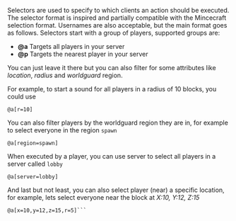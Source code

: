 Selectors are used to specify to which clients an action should be executed. The selector format is inspired and partially compatible with the Mincecraft selection format. Usernames are also acceptable, but the main format goes as follows. Selectors start with a group of players, supported groups are:
 - **@a** Targets all players in your server
 - **@p** Targets the nearest player in your server
 
You can just leave it there but you can also filter for some attributes like *location*, *radius* and *worldguard* region.
 
For example, to start a sound for all players in a radius of 10 blocks, you could use
 ```
@a[r=10]
```

You can also filter players by the worldguard region they are in, for example to select everyone in the region `spawn`
```
@a[region=spawn]
```

When executed by a player, you can use server to select all players in a server called `lobby`
```
@a[server=lobby]
```

And last but not least, you can also select player (near) a specific location, for example, lets select everyone near the block at *X:10, Y:12, Z:15*
```
@a[x=10,y=12,z=15,r=5]```